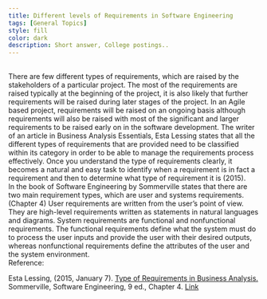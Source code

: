 ```yaml
---
title: Different levels of Requirements in Software Engineering
tags: [General Topics]
style: fill
color: dark
description: Short answer, College postings..
---
```


<br>
There are few different types of requirements, which are raised by the stakeholders of a particular project. The most of the requirements are raised typically at the beginning of the project, it is also likely that further requirements will be raised during later stages of the project. In an Agile based project, requirements will be raised on an ongoing basis although requirements will also be raised with most of the significant and larger requirements to be raised early on in the software development. The writer of an article in Business Analysis Essentials, Esta Lessing states that all the different types of requirements that are provided need to be classified within its category in order to be able to manage the requirements process effectively. Once you understand the type of requirements clearly, it becomes a natural and easy task to identify when a requirement is in fact a requirement and then to determine what type of requirement it is (2015).

<br>
In the book of Software Engineering by Sommerville states that there are two main requirement types, which are user and systems requirements.(Chapter 4) User requirements are written from the user’s point of view. They are high-level requirements written as statements in natural languages and diagrams. System requirements are functional and nonfunctional requirements. The functional requirements define what the system must do to process the user inputs and provide the user with their desired outputs, whereas nonfunctional requirements define the attributes of the user and the system environment.

<br>
Reference:

Esta Lessing, (2015, January 7). [Type of Requirements in Business Analysis.](http://business-analysis-excellence.com/types-of-requirements/) <br>
Sommerville, Software Engineering, 9 ed., Chapter 4. [Link](http://www.cs.ccsu.edu/~stan/classes/CS530/notes14/04-Requirements.html)
